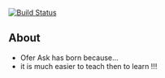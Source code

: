 
[![Build Status](https://travis-ci.org/brownman/SPSE.svg?branch=master)](https://travis-ci.org/brownman/SPSE)

About
----
- Ofer Ask has born because...
- it is much easier to teach then to learn !!!
